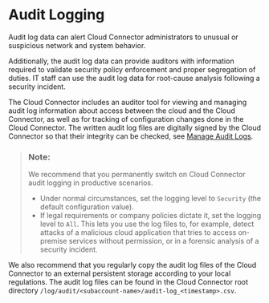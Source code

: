 <!-- loio63bd823990cb4d26a098869fe3a0a8a7 -->

# Audit Logging

Audit log data can alert Cloud Connector administrators to unusual or suspicious network and system behavior.

Additionally, the audit log data can provide auditors with information required to validate security policy enforcement and proper segregation of duties. IT staff can use the audit log data for root-cause analysis following a security incident.

The Cloud Connector includes an auditor tool for viewing and managing audit log information about access between the cloud and the Cloud Connector, as well as for tracking of configuration changes done in the Cloud Connector. The written audit log files are digitally signed by the Cloud Connector so that their integrity can be checked, see [Manage Audit Logs](manage-audit-logs-2264c70.md).

> ### Note:  
> We recommend that you permanently switch on Cloud Connector audit logging in productive scenarios.
> 
> -   Under normal circumstances, set the logging level to `Security` \(the default configuration value\).
> -   If legal requirements or company policies dictate it, set the logging level to `All`. This lets you use the log files to, for example, detect attacks of a malicious cloud application that tries to access on-premise services without permission, or in a forensic analysis of a security incident.

We also recommend that you regularly copy the audit log files of the Cloud Connector to an external persistent storage according to your local regulations. The audit log files can be found in the Cloud Connector root directory `/log/audit/<subaccount-name>/audit-log_<timestamp>.csv`.

